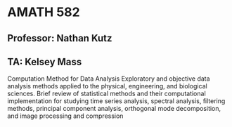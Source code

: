# AMATH 582 
## Professor: Nathan Kutz
## TA: Kelsey Mass
Computation Method for Data Analysis
Exploratory and objective data analysis methods applied to the physical, engineering, and biological sciences. Brief review of statistical methods and their computational implementation for studying time series analysis, spectral analysis, filtering methods, principal component analysis, orthogonal mode decomposition, and image processing and compression
